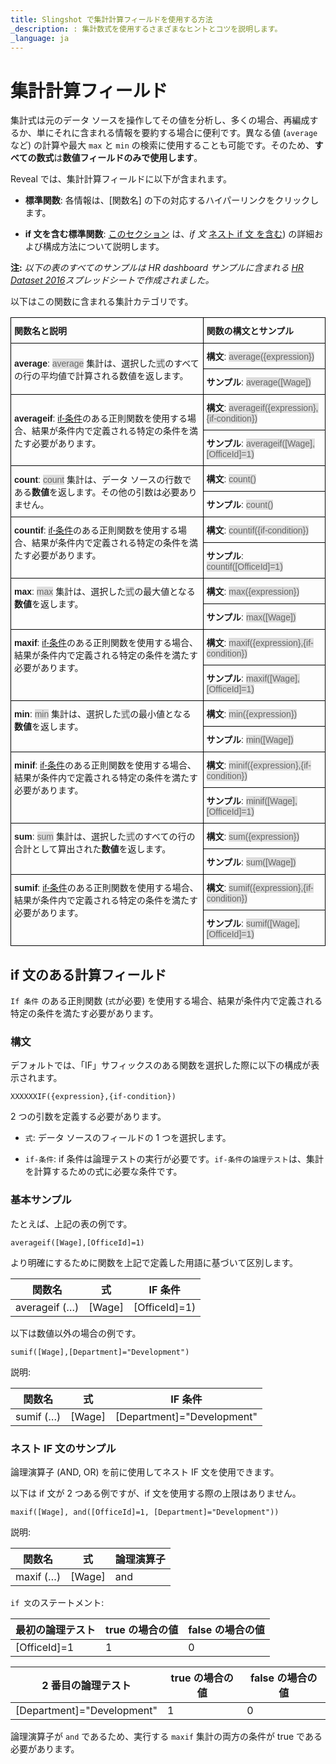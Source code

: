 ```yaml
---
title: Slingshot で集計計算フィールドを使用する方法
_description: : 集計数式を使用するさまざまなヒントとコツを説明します。
_language: ja
---
```


# 集計計算フィールド


集計式は元のデータ ソースを操作してその値を分析し、多くの場合、再編成するか、単にそれに含まれる情報を要約する場合に便利です。異なる値 (`average` など) の計算や最大  `max` と `min` の検索に使用することも可能です。そのため、**すべての数式**は**数値フィールドのみで使用します**。

Reveal では、集計計算フィールドに以下が含まれます。

  - **標準関数**: 各情報は、[関数名] の下の対応するハイパーリンクをクリックします。

  - **if 文を含む標準関数**: [このセクション](#aggregation-if-condition) は、*if 文* [ネスト if 文 を含む](#nested-if-conditions)) の詳細および構成方法について説明します。

**注:** *以下の表のすべてのサンプルは HR dashboard サンプルに含まれる [HR Dataset 2016](https://download.infragistics.com/reportplus/help/samples/HR%20Dataset_2016.xlsx)スプレッドシートで作成されました。*

以下はこの関数に含まれる集計カテゴリです。

<style type="text/css">
.tg  {border-collapse:collapse;border-spacing:0;}
.tg td{font-family:Arial, sans-serif;font-size:14px;padding:10px 5px;border-style:solid;border-width:1px;overflow:hidden;word-break:normal;border-color:black;}
.tg th{font-family:Arial, sans-serif;font-size:14px;font-weight:normal;padding:10px 5px;border-style:solid;border-width:1px;overflow:hidden;word-break:normal;border-color:black;}
.tg .tg-cly1{text-align:left;vertical-align:middle}
.tg .tg-0lax{text-align:left;vertical-align:top}
.gray-snippet-cstm{color: #666;background-color: #ddd;}
</style>
<table class="tg" style="undefined;table-layout: fixed">
  <tr>
    <th class="tg-cly1"><span style="font-weight:bold">関数名と説明</span></th>
    <th class="tg-cly1"><span style="font-weight:bold">関数の構文とサンプル</span></th>
  </tr>
  <tr>
    <td class="tg-cly1" rowspan="2"><a name='average'></a><span style="font-weight:bold">average</span>: <span class="gray-snippet-cstm">average</span> 集計は、選択した<span class="gray-snippet-cstm">式</span>のすべての行の平均値で計算される数値を返します。</td>
    <td class="tg-cly1"><span style="font-weight:bold">構文</span>: <span class="gray-snippet-cstm">average({expression})</span></td>
  </tr>
  <tr>
    <td class="tg-cly1"><span style="font-weight:bold">サンプル</span>: <span class="gray-snippet-cstm">average([Wage])</span></td>
  </tr>
  <tr>
    <td class="tg-cly1" rowspan="2"><span style="font-weight:bold">averageif</span>: <a href="#aggregation-if-condition">if-条件</a>のある正則関数を使用する場合、結果が条件内で定義される特定の条件を満たす必要があります。</td>
    <td class="tg-cly1"><span style="font-weight:bold">構文</span>: <span class="gray-snippet-cstm">averageif({expression},{if-condition})</span></td>
  </tr>
  <tr>
    <td class="tg-cly1"><span style="font-weight:bold">サンプル</span>: <span class="gray-snippet-cstm">averageif([Wage],[OfficeId]=1)</span></td>
  </tr>
  <tr>
    <td class="tg-cly1" rowspan="2"><span style="font-weight:bold">count</span>: <span class="gray-snippet-cstm">count</span> 集計は、データ ソースの行数である<span style="font-weight:bold">数値</span>を返します。その他の引数は必要ありません。</td>
    <td class="tg-cly1"><span style="font-weight:bold">構文</span>: <span class="gray-snippet-cstm">count()</span></td>
  </tr>
  <tr>
    <td class="tg-0lax"><span style="font-weight:bold">サンプル</span>: <span class="gray-snippet-cstm">count()</span></td>
  </tr>
  <tr>
    <td class="tg-0lax" rowspan="2"><span style="font-weight:bold">countif</span>: <a href="#aggregation-if-condition">if-条件</a>のある正則関数を使用する場合、結果が条件内で定義される特定の条件を満たす必要があります。</td>
    <td class="tg-0lax"><span style="font-weight:bold">構文</span>: <span class="gray-snippet-cstm"> <span class="gray-snippet-cstm">countif({if-condition})</span></td>
  </tr>
  <tr>
    <td class="tg-0lax"><span style="font-weight:bold">サンプル</span>: <span class="gray-snippet-cstm">countif([OfficeId]=1)</span></td>
  </tr>
  <tr>
    <td class="tg-0lax" rowspan="2"><span style="font-weight:bold">max</span>: <span class="gray-snippet-cstm">max</span> 集計は、選択した<span class="gray-snippet-cstm">式</span>の最大値となる<span style="font-weight:bold">数値</span>を返します。</td>
    <td class="tg-0lax"><span style="font-weight:bold">構文</span>: <span class="gray-snippet-cstm"> max({expression})</span></td>
  </tr>
  <tr>
    <td class="tg-0lax"><span style="font-weight:bold">サンプル</span>: <span class="gray-snippet-cstm"> max([Wage])</span></td>
  </tr>
  <tr>
    <td class="tg-0lax" rowspan="2"><span style="font-weight:bold">maxif</span>: <a href="#aggregation-if-condition">if-条件</a>のある正則関数を使用する場合、結果が条件内で定義される特定の条件を満たす必要があります。</td>
    <td class="tg-0lax"><span style="font-weight:bold">構文</span>: <span class="gray-snippet-cstm">maxif({expression},{if-condition})</span></td>
  </tr>
  <tr>
    <td class="tg-0lax"><span style="font-weight:bold">サンプル</span>: <span class="gray-snippet-cstm">maxif([Wage],[OfficeId]=1)</span></td>
  </tr>
  <tr>
    <td class="tg-0lax" rowspan="2"><span style="font-weight:bold">min</span>: <span class="gray-snippet-cstm">min</span> 集計は、選択した<span class="gray-snippet-cstm">式</span>の最小値となる<span style="font-weight:bold">数値</span>を返します。</td>
    <td class="tg-0lax"><span style="font-weight:bold">構文</span>: <span class="gray-snippet-cstm"> min({expression})</span></td>
  </tr>
  <tr>
    <td class="tg-0lax"><span style="font-weight:bold">サンプル</span>: <span class="gray-snippet-cstm"> min([Wage])</span></td>
  </tr>
  <tr>
    <td class="tg-0lax" rowspan="2"><span style="font-weight:bold">minif</span>: <a href="#aggregation-if-condition">if-条件</a>のある正則関数を使用する場合、結果が条件内で定義される特定の条件を満たす必要があります。</td>
    <td class="tg-0lax"><span style="font-weight:bold">構文</span>: <span class="gray-snippet-cstm"> minif({expression},{if-condition})</span></td>
  </tr>
  <tr>
    <td class="tg-0lax"><span style="font-weight:bold">サンプル</span>: <span class="gray-snippet-cstm"> minif([Wage],[OfficeId]=1)</span></td>
  </tr>
  <tr>
    <td class="tg-0lax" rowspan="2"><span style="font-weight:bold">sum</span>: <span class="gray-snippet-cstm">sum</span> 集計は、選択した<span class="gray-snippet-cstm">式</span>のすべての行の合計として算出された<span style="font-weight:bold">数値</span>を返します。</td>
    <td class="tg-0lax"><span style="font-weight:bold">構文</span>: <span class="gray-snippet-cstm"> sum({expression})</span></td>
  </tr>
  <tr>
    <td class="tg-0lax"><span style="font-weight:bold">サンプル</span>: <span class="gray-snippet-cstm"> sum([Wage])</span></td>
  </tr>
  <tr>
    <td class="tg-0lax" rowspan="2"><span style="font-weight:bold">sumif</span>: <a href="#aggregation-if-condition">if-条件</a>のある正則関数を使用する場合、結果が条件内で定義される特定の条件を満たす必要があります。</td>
    <td class="tg-0lax"><span style="font-weight:bold">構文</span>: <span class="gray-snippet-cstm"> sumif({expression},{if-condition})</span></td>
  </tr>
  <tr>
    <td class="tg-0lax"><span style="font-weight:bold">サンプル</span>: <span class="gray-snippet-cstm"> sumif([Wage],[OfficeId]=1)</span></td>
  </tr>
</table>


<a name='aggregation-if-condition'></a>
## if 文のある計算フィールド

`If 条件` のある正則関数 (`式`が必要) を使用する場合、結果が条件内で定義される特定の条件を満たす必要があります。

### 構文

デフォルトでは、「IF」サフィックスのある関数を選択した際に以下の構成が表示されます。

`XXXXXXIF({expression},{if-condition})`

2 つの引数を定義する必要があります。

  - `式`: データ ソースのフィールドの 1 つを選択します。

  - `if-条件`: if 条件は論理テストの実行が必要です。`if-条件`の`論理テスト`は、集計を計算するための式に必要な条件です。

### 基本サンプル

たとえば、上記の表の例です。

`averageif([Wage],[OfficeId]=1)`

より明確にするために関数を上記で定義した用語に基づいて区別します。

| 関数名  | 式 | IF 条件  |
| -------------- | ---------- | ------------- |
| averageif (…​)  | [Wage]     | [OfficeId]=1) |

以下は数値以外の場合の例です。

`sumif([Wage],[Department]="Development")`

説明:

| 関数名 | 式 | IF 条件               |
| ------------- | ---------- | -------------------------- |
| sumif (…​)    | [Wage]      | [Department]="Development" |

<a name='nested-if-conditions'></a>
### ネスト IF 文のサンプル

論理演算子 (AND, OR) を前に使用してネスト IF 文を使用できます。

以下は if 文が 2 つある例ですが、if 文を使用する際の上限はありません。

`maxif([Wage], and([OfficeId]=1, [Department]="Development"))`

説明:

| 関数名 | 式 | 論理演算子 |
| ------------- | ---------- | ---------------- |
| maxif (…​)     | [Wage]     | and              |

`if 文`のステートメント:

| 最初の論理テスト | true の場合の値 | false の場合の値 |
| ------------------ | ------------- | -------------- |
| [OfficeId]=1       | 1             | 0              |

| 2 番目の論理テスト        | true の場合の値 | false の場合の値 |
| -------------------------- | ------------- | -------------- |
| [Department]="Development" | 1             | 0              |

論理演算子が `and` であるため、実行する `maxif` 集計の両方の条件が true である必要があります。
